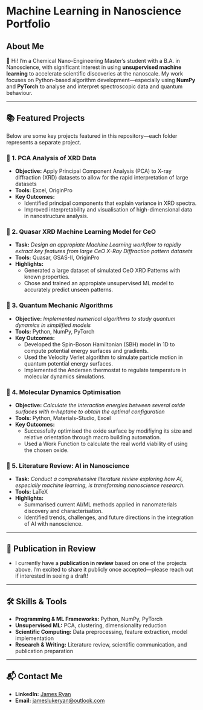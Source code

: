 # Machine Learning in Nanoscience Portfolio

##  About Me
👋 Hi! I’m a Chemical Nano-Engineering Master’s student with a B.A. in Nanoscience, with significant interest in using **unsupervised machine learning** to accelerate scientific discoveries at the nanoscale. My work focuses on Python-based algorithm development—especially using **NumPy** and **PyTorch** to analyse and interpret spectroscopic data and quantum behaviour. 

---

##  📚 Featured Projects

Below are some key projects featured in this repository—each folder represents a separate project. 

### 📌 1. **PCA Analysis of XRD Data**
- **Objective:** Apply Principal Component Analysis (PCA) to X-ray diffraction (XRD) datasets to allow for the rapid interpretation of large datasets
- **Tools:** Excel, OriginPro
- **Key Outcomes:**
  - Identified principal components that explain variance in XRD spectra.
  - Improved interpretability and visualisation of high-dimensional data in nanostructure analysis.

### 📌 2. **Quasar XRD Machine Learning Model for CeO**
- **Task:** *Design an appropiate Machine Learning workflow to rapidly extract key features from large CeO X-Ray Diffraction pattern datasets*
- **Tools:** Quasar, GSAS-II, OriginPro
- **Highlights:**
  - Generated a large dataset of simulated CeO XRD Patterns with known properties.
  - Chose and trained an appropiate unsupervised ML model to accurately predict unseen patterns.

### 📌 3. **Quantum Mechanic Algorithms**
- **Objective:** *Implemented numerical algorithms to study quantum dynamics in simplified models*
- **Tools:** Python, NumPy, PyTorch
- **Key Outcomes:**
   - Developed the Spin-Boson Hamiltonian (SBH) model in 1D to compute potential energy surfaces and gradients.
   - Used the Velocity Verlet algorithm to simulate particle motion in quantum potential energy surfaces.
   - Implemented the Andersen thermostat to regulate temperature in molecular dynamics simulations.

### 📌 4. **Molecular Dynamics Optimisation**
- **Objective:** *Calculate the interaction energies between several oxide surfaces with n-heptane to obtain the optimal configuration*
- **Tools:** Python, Materials-Studio, Excel
- **Key Outcomes:**
   - Successfully optimised the oxide surface by modifiying its size and relative orientation through macro building automation.
   - Used a Work Function to calculate the real world viability of using the chosen oxide.

### 📌 5. **Literature Review: AI in Nanoscience**
- **Task:** *Conduct a comprehensive literature review exploring how AI, especially machine learning, is transforming nanoscience research.*
- **Tools:** LaTeX 
- **Highlights:**
  - Summarised current AI/ML methods applied in nanomaterials discovery and characterisation.
  - Identified trends, challenges, and future directions in the integration of AI with nanoscience.

---

## 📖 Publication in Review
- I currently have a **publication in review** based on one of the projects above. I’m excited to share it publicly once accepted—please reach out if interested in seeing a draft!

---

##  🛠 Skills & Tools
- **Programming & ML Frameworks:** Python, NumPy, PyTorch  
- **Unsupervised ML:** PCA, clustering, dimensionality reduction  
- **Scientific Computing:** Data preprocessing, feature extraction, model implementation  
- **Research & Writing:** Literature review, scientific communication, and publication preparation  

---

##  📬 Contact Me
- **LinkedIn:** [James Ryan](https://www.linkedin.com/in/james-ryan-8b4621294/)  
- **Email:** jameslukeryan@outlook.com  



